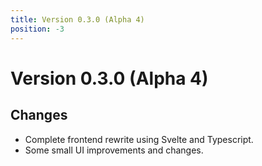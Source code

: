 ```yaml
---
title: Version 0.3.0 (Alpha 4)
position: -3
---
```


# Version 0.3.0 (Alpha 4)

## Changes

- Complete frontend rewrite using Svelte and Typescript.
- Some small UI improvements and changes.